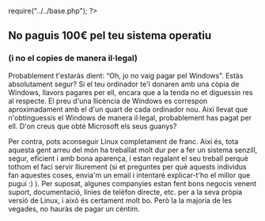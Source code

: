 <?php require("../../entete.php"); ?> <?php 
require("../../base.php"); 
?>

<div id="corps">

<h2>No paguis 100€ pel teu sistema operatiu</h2>

<h3>(i no el copies de manera il·legal)</h3>

<p>Probablement t'estaràs dient: “Oh, jo no vaig pagar pel Windows”. 
Estàs absolutament segur? Si el teu ordinador te'l donaren amb una còpia 
de Windows, llavors pagares per ell, encara que a la tenda no et 
diguessin res al respecte. El preu d'una llicència de Windows es 
correspon aproximadament amb el d'un quart de cada ordinador nou. Així 
llevat que n'obtinguessis el Windows de manera il·legal, probablement 
has pagat per ell. D'on creus que obté Microsoft els seus guanys?</p>

<p>Per contra, pots aconseguir Linux completament de franc. Així és, tota 
aquesta gent arreu del món ha treballat molt dur per a fer un sistema 
senzill, segur, eficient i amb bona aparença, i estan regalant el seu 
treball perquè tothom el faci servir lliurement (si et preguntes per què 
aquests individus fan aquestes coses, envia'm un email i intentaré 
explicar-t'ho el millor que pugui :) ). Per suposat, algunes companyies 
estan fent bons negocis venent suport, documentació, línies de telèfon 
directe, etc. per a la seva pròpia versió de Linux, i això és certament 
molt bo. Però la la majoria de les vegades, no hauràs de pagar un 
cèntim.</p>

</div>
</body>
</html>
